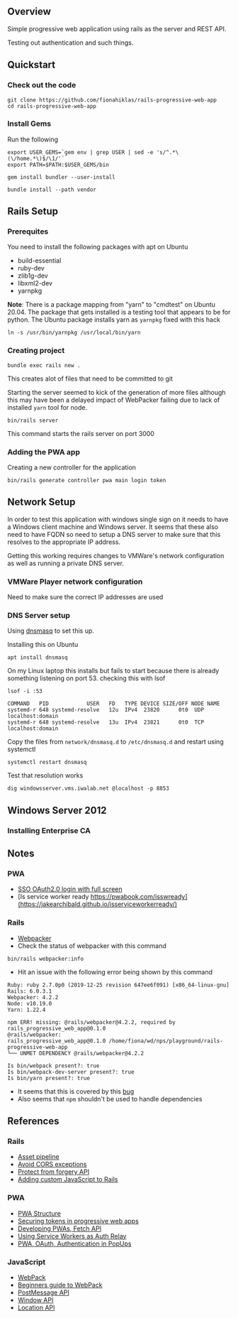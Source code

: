 ## Overview 

Simple progressive web application using rails as the server and 
REST API.

Testing out authentication and such things.

## Quickstart

### Check out the code

```
git clone https://github.com/fionahiklas/rails-progressive-web-app
cd rails-progressive-web-app
```

### Install Gems

Run the following

```
export USER_GEMS=`gem env | grep USER | sed -e 's/^.*\(\/home.*\)$/\1/'`
export PATH=$PATH:$USER_GEMS/bin

gem install bundler --user-install

bundle install --path vendor
```





## Rails Setup

### Prerequites 

You need to install the following packages with apt on Ubuntu
 
* build-essential
* ruby-dev
* zlib1g-dev
* libxml2-dev
* yarnpkg
 
__Note__: There is a package mapping from "yarn" to "cmdtest" on Ubuntu 20.04.  The package that gets installed is
a testing tool that appears to be for python.  The Ubuntu package installs yarn as `yarnpkg` fixed with this hack

```
ln -s /usr/bin/yarnpkg /usr/local/bin/yarn
```


### Creating project

```
bundle exec rails new .
```

This creates alot of files that need to be committed to git

Starting the server seemed to kick of the generation of more files although this may have been a delayed impact of
WebPacker failing due to lack of installed `yarn` tool for node.

```
bin/rails server
```

This command starts the rails server on port 3000


### Adding the PWA app

Creating a new controller for the application

```
bin/rails generate controller pwa main login token
```


## Network Setup

In order to test this application with windows single sign on it needs to have a Windows client machine
and Windows server.  It seems that these also need to have FQDN so need to setup a DNS server to make
sure that this resolves to the appropriate IP address.

Getting this working requires changes to VMWare's network configuration as well as running a private
DNS server.


### VMWare Player network configuration

Need to make sure the correct IP addresses are used


### DNS Server setup

Using [dnsmasq](https://wiki.debian.org/dnsmasq) to set this up.

Installing this on Ubuntu 

```
apt install dnsmasq
```

On my Linux laptop this installs but fails to start because there is already something listening on 
port 53. checking this with lsof

```
lsof -i :53

COMMAND   PID            USER   FD   TYPE DEVICE SIZE/OFF NODE NAME
systemd-r 648 systemd-resolve   12u  IPv4  23820      0t0  UDP localhost:domain 
systemd-r 648 systemd-resolve   13u  IPv4  23821      0t0  TCP localhost:domain
```

Copy the files from `network/dnsmasq.d` to `/etc/dnsmasq.d` and restart using systemctl

```
systemctl restart dnsmasq
```

Test that resolution works

```
dig windowsserver.vms.iwalab.net @localhost -p 8853
```


## Windows Server 2012

### Installing Enterprise CA




## Notes

### PWA

* [SSO OAuth2.0 login with full screen](https://medium.com/@jonnykalambay/progressive-web-apps-with-oauth-dont-repeat-my-mistake-16a4063ce113)
* [Is service worker ready https://pwabook.com/isswready](https://jakearchibald.github.io/isserviceworkerready/)

### Rails

* [Webpacker](https://github.com/rails/webpacker)
* Check the status of webpacker with this command

```
bin/rails webpacker:info
```

* Hit an issue with the following error being shown by this command

```
Ruby: ruby 2.7.0p0 (2019-12-25 revision 647ee6f091) [x86_64-linux-gnu]
Rails: 6.0.3.1
Webpacker: 4.2.2
Node: v10.19.0
Yarn: 1.22.4

npm ERR! missing: @rails/webpacker@4.2.2, required by rails_progressive_web_app@0.1.0
@rails/webpacker: 
rails_progressive_web_app@0.1.0 /home/fiona/wd/nps/playground/rails-progressive-web-app
└── UNMET DEPENDENCY @rails/webpacker@4.2.2 

Is bin/webpack present?: true
Is bin/webpack-dev-server present?: true
Is bin/yarn present?: true
```

* It seems that this is covered by this [bug](https://github.com/rails/webpacker/issues/1078)
* Also seems that `npm` shouldn't be used to handle dependencies


 
## References

### Rails

* [Asset pipeline](https://guides.rubyonrails.org/asset_pipeline.html)
* [Avoid CORS exceptions](https://die-antwort.eu/techblog/2018-08-avoid-invalid-cross-origin-request-with-catch-all-route/)
* [Protect from forgery API](https://api.rubyonrails.org/classes/ActionController/RequestForgeryProtection/ClassMethods.html)
* [Adding custom JavaScript to Rails](https://dev.to/morinoko/adding-custom-javascript-in-rails-6-1ke6)

 
### PWA
 
 * [PWA Structure](https://developer.mozilla.org/en-US/docs/Web/Progressive_web_apps/App_structure)
 * [Securing tokens in progressive web apps](https://www.mckennaconsultants.com/securing-tokens-in-a-progressive-web-app/)
 * [Developing PWAs, Fetch API](https://codelabs.developers.google.com/codelabs/pwa-fetch/#0)
 * [Using Service Workers as Auth Relay](https://itnext.io/using-service-worker-as-an-auth-relay-5abc402878dd)
 * [PWA, OAuth, Authentication in PopUps](https://medium.com/@jonnykalambay/progressive-web-apps-with-oauth-dont-repeat-my-mistake-16a4063ce113)
 
 

### JavaScript

* [WebPack](https://webpack.js.org/guides/getting-started/)
* [Beginners guide to WebPack](https://medium.com/javascript-training/beginner-s-guide-to-webpack-b1f1a3638460)
* [PostMessage API](https://developer.mozilla.org/en-US/docs/Web/API/Window/postMessage)
* [Window API](https://developer.mozilla.org/en-US/docs/Web/API/Window)
* [Location API](https://developer.mozilla.org/en-US/docs/Web/API/Location)

